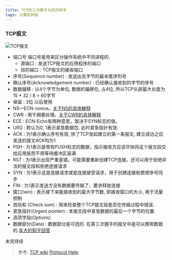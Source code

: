 ```yaml
---
title: TCP的三次握手与四次挥手
tags: 计算机网络
---
```


### TCP报文

![TCP报文](https://i.loli.net/2019/11/05/OdqCv4MhyUjc9J7.png)

- 端口号
	端口号是用来区分操作系统中不同进程的.
	- 源端口 : 发送TCP报文的应用程序的端口
	- 目的端口 : TCP报文的接收端口
- 序号(Sequence number) : 发送出去字节的最末尾序列号
- 确认序号(Acknowledgement number) : 已经确认接收到的字节的序号
- 数据偏移 : 以4个字节为单位, 数据的偏移位, 占4位, 所以TCP头部最大长度为15 * 32 / 8 = 60字节
- 保留 : 3位 以后使用
- NS—ECN-nonce。[关于NS的具体解释](https://www.inacon.de/ph/data/TCP/Header_fields/Flags/TCP-Header-Field-ECN_Flag-NS_OS_RFC-793_3540.htm)
- CWR : 用于拥塞处理。[关于CWR的具体解释](https://www.inacon.de/ph/data/TCP/Header_fields/Flags/TCP-Header-Field-ECN_Flag-CWR_OS_RFC-793_3540.htm)
- ECE : ECN-Echo有两种意思，取决于SYN标志的值。
- URG : 默认为0, 1表示紧急数据包. 此时紧急指针有效.
- ACK : 为1表示确认序号有效, 除了TCP发起建立的第一条报文, 建立成功之后发送的报文ACK均为1
- PSH : 为1表示是带有PUSH标志的数据，指示接收方应该尽快将这个报文段交给应用层而不用等待缓冲区装满
- RST : 为1表示出现严重差错。可能需要重新创建TCP连接。还可以用于拒绝非法的报文段和拒绝连接请求
- SYN : 为1表示这是连接请求或是连接接受请求，用于创建连接和使顺序号同步
- FIN : 为1表示发送方没有数据要传输了，要求释放连接
- 窗口(win) : 表示接下来能接收到的最大字节数, 即接收窗口的大小, 用于流量控制
- 效验和 (Check sum) : 用来检查整个TCP报文段是否在传输过程中错误.
- 紧急指针(Urgent pointer) : 本报文段中紧急数据的最后一个字节的位置.
- 选项字段(Options)
- 数据部分(Data) : 数据部分是可选的. 在第三次握手的报文中是可以携带数据的.[车大的知乎回答](https://www.zhihu.com/question/66407996/answer/242152945)

未完待续


>参考:
>[TCP wiki](https://zh.wikipedia.org/wiki/%E4%BC%A0%E8%BE%93%E6%8E%A7%E5%88%B6%E5%8D%8F%E8%AE%AE)
>[Protocol Help](https://www.inacon.de/ph/data/TCP/Header_fields/Flags/TCP-Header-Field-Flag-SYN_OS_RFC-793_3540.htm)
